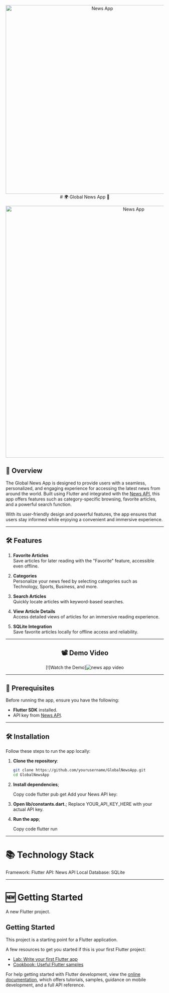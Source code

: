 <p align="center">
  <img src="https://github.com/user-attachments/assets/7c0bc370-1d9c-4247-b477-626aa32b61bb" alt="News App" width="600"/>
  <br>
  # 🌍 Global News App 📰
</p>


<div align="center">
<img src="https://github.com/user-attachments/assets/7c0bc370-1d9c-4247-b477-626aa32b61bb" alt="News App" width="800"/>
</div>

## 🚀 Overview  
The Global News App is designed to provide users with a seamless, personalized, and engaging experience for accessing the latest news from around the world. Built using Flutter and integrated with the [News API](https://newsapi.org/), this app offers features such as category-specific browsing, favorite articles, and a powerful search function.

With its user-friendly design and powerful features, the app ensures that users stay informed while enjoying a convenient and immersive experience.

---

## 🛠️ Features  

1. **Favorite Articles**  
   Save articles for later reading with the "Favorite" feature, accessible even offline.  

2. **Categories**  
   Personalize your news feed by selecting categories such as Technology, Sports, Business, and more.  

3. **Search Articles**  
   Quickly locate articles with keyword-based searches.

4. **View Article Details**  
   Access detailed views of articles for an immersive reading experience.  

5. **SQLite Integration**  
   Save favorite articles locally for offline access and reliability.  

---

<div align="center">

## 📽️ Demo Video  

[![Watch the Demo]![news app video](https://github.com/user-attachments/assets/62f7ddd7-872d-4fb9-a5b5-0f0a60c18aad)

</div>

---

## 🛑 Prerequisites  

Before running the app, ensure you have the following:  
- **Flutter SDK** installed.  
- API key from [News API](https://newsapi.org/).  

---

## 🛠️ Installation  

Follow these steps to run the app locally:  

1. **Clone the repository**:  
   ```bash
   git clone https://github.com/yourusername/GlobalNewsApp.git
   cd GlobalNewsApp
2. **Install dependencies**;

   Copy code
   flutter pub get
   Add your News API key:

3. **Open lib/constants.dart.**;
   Replace YOUR_API_KEY_HERE with your actual API key.

4. **Run the app**;
   
   Copy code
   flutter run

---

# 📚 Technology Stack

Framework: Flutter
API: News API
Local Database: SQLite

---

# 🆕 Getting Started

A new Flutter project.

## Getting Started

This project is a starting point for a Flutter application.

A few resources to get you started if this is your first Flutter project:

- [Lab: Write your first Flutter app](https://docs.flutter.dev/get-started/codelab)
- [Cookbook: Useful Flutter samples](https://docs.flutter.dev/cookbook)

For help getting started with Flutter development, view the
[online documentation](https://docs.flutter.dev/), which offers tutorials,
samples, guidance on mobile development, and a full API reference.
